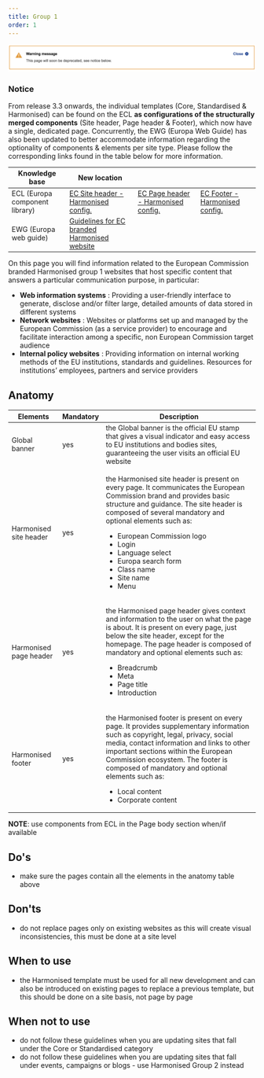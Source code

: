 ```yaml
---
title: Group 1
order: 1
---
```


![](/cms-images/screenshot-2022-04-13-at-11.40.03.png)

### Notice

From release 3.3 onwards, the individual templates (Core, Standardised & Harmonised) can be found on the ECL **as configurations of the structurally merged components** (Site header, Page header & Footer), which now have a single, dedicated page. Concurrently, the EWG (Europa Web Guide) has also been updated to better accommodate information regarding the optionality of components & elements per site type. Please follow the corresponding links found in the table below for more information.

| Knowledge base                 | New location                                                                                                                                                                                                        |                                                                                                                           |                                                                                                                 |
| ------------------------------ | ------------------------------------------------------------------------------------------------------------------------------------------------------------------------------------------------------------------- | ------------------------------------------------------------------------------------------------------------------------- | --------------------------------------------------------------------------------------------------------------- |
| ECL (Europa component library) | [EC Site header - Harmonised config.](https://citnet.tech.ec.europa.eu/CITnet/confluence/pages/viewpage.action?pageId=1092071063https://ec.europa.eu/component-library/ec/components/site-header/usage/#harmonised) | [EC Page header - Harmonised config.](https://ec.europa.eu/component-library/ec/components/page-header/usage/#harmonised) | [EC Footer - Harmonised config.](https://ec.europa.eu/component-library/ec/components/footer/usage/#harmonised) |
| EWG (Europa web guide)         | [Guidelines for EC branded Harmonised website](https://wikis.ec.europa.eu/display/WEBGUIDE/EC+branded+harmonised+websites+design)                                                                                   |                                                                                                                           |                                                                                                                 |

On this page you will find information related to the European Commission
branded Harmonised group 1 websites that host specific
content that answers a particular communication purpose, in particular:

- **Web information systems** : Providing a user-friendly
  interface to generate, disclose and/or filter large, detailed amounts of data stored in different systems
- **Network websites** : Websites or platforms set up and managed
  by the European Commission (as a service provider) to encourage and
  facilitate interaction among a specific, non European Commission target
  audience
- **Internal policy websites** : Providing information on
  internal working methods of the EU institutions, standards and guidelines.
  Resources for institutions’ employees, partners and service providers

## Anatomy

| Elements                                                                                                           | Mandatory | Description                                                                                                                                                                                                                                                                                                                                                                                       |
| ------------------------------------------------------------------------------------------------------------------ | --------- | ------------------------------------------------------------------------------------------------------------------------------------------------------------------------------------------------------------------------------------------------------------------------------------------------------------------------------------------------------------------------------------------------- |
| <Link to="https://webgate.ec.europa.eu/fpfis/wikis/display/webtools/Global+banner" standalone>Global banner</Link> | yes       | the Global banner is the official EU stamp that gives a visual indicator and easy access to EU institutions and bodies sites, guaranteeing the user visits an official EU website                                                                                                                                                                                                                 |
| <Link to="/ec/harmonised-templates/site-header/group1/" standalone>Harmonised site header</Link>                   | yes       | <p>the Harmonised site header is present on every page. It communicates the European Commission brand and provides basic structure and guidance. The site header is composed of several mandatory and optional elements such as:</p><ul><li>European Commission logo</li><li>Login</li><li>Language select</li><li>Europa search form</li><li>Class name</li><li>Site name</li><li>Menu</li></ul> |
| <Link to="/ec/harmonised-templates/page-header/group1/" standalone>Harmonised page header</Link>                   | yes       | <p>the Harmonised page header gives context and information to the user on what the page is about. It is present on every page, just below the site header, except for the homepage. The page header is composed of mandatory and optional elements such as:</p><ul><li>Breadcrumb</li><li>Meta</li><li>Page title</li><li>Introduction</li></ul>                                                 |
| <Link to="/ec/harmonised-templates/footer/group1/" standalone>Harmonised footer</Link>                             | yes       | <p>the Harmonised footer is present on every page. It provides supplementary information such as copyright, legal, privacy, social media, contact information and links to other important sections within the European Commission ecosystem. The footer is composed of mandatory and optional elements such as:</p><ul><li>Local content</li><li>Corporate content</li></ul>                     |

**NOTE**: use components from ECL in the Page body section when/if available

## Do's

- make sure the pages contain all the elements in the anatomy table above

## Don'ts

- do not replace pages only on existing websites as this will create visual inconsistencies, this must be done at a site level

## When to use

- the Harmonised template must be used for all new development and can also be introduced on existing pages to replace a previous template, but this should be done on a site basis, not page by page

## When not to use

- do not follow these guidelines when you are updating sites that fall under the <Link to="/ec/core-template/">Core</Link> or <Link to="/ec/standardised-template/">Standardised</Link> category
- do not follow these guidelines when you are updating sites that fall under events, campaigns or blogs - use <Link to="/ec/harmonised-templates/group2/">Harmonised Group 2</Link> instead
